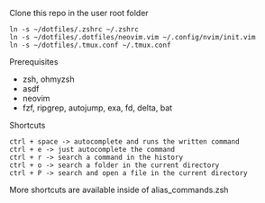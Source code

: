 Clone this repo in the user root folder
```
ln -s ~/dotfiles/.zshrc ~/.zshrc
ln -s ~/dotfiles/.dotfiles/neovim.vim ~/.config/nvim/init.vim
ln -s ~/dotfiles/.tmux.conf ~/.tmux.conf
```

Prerequisites 
- zsh, ohmyzsh
- asdf
- neovim
- fzf, ripgrep, autojump, exa, fd, delta, bat


Shortcuts
```
ctrl + space -> autocomplete and runs the written command
ctrl + e -> just autocomplete the command
ctrl + r -> search a command in the history
ctrl + o -> search a folder in the current directory
ctrl + P -> search and open a file in the current directory
```

More shortcuts are available inside of alias_commands.zsh
